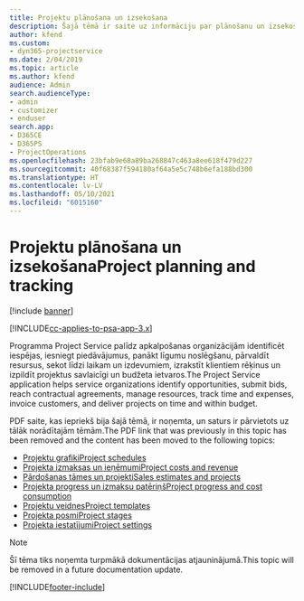 ```yaml
---
title: Projektu plānošana un izsekošana
description: Šajā tēmā ir saite uz informāciju par plānošanu un izsekošanu programmatūrā Project Service Automation.
author: kfend
ms.custom:
- dyn365-projectservice
ms.date: 2/04/2019
ms.topic: article
ms.author: kfend
audience: Admin
search.audienceType:
- admin
- customizer
- enduser
search.app:
- D365CE
- D365PS
- ProjectOperations
ms.openlocfilehash: 23bfab9e68a89ba268847c463a8ee618f479d227
ms.sourcegitcommit: 40f68387f594180af64a5e5c748b6efa188bd300
ms.translationtype: HT
ms.contentlocale: lv-LV
ms.lasthandoff: 05/10/2021
ms.locfileid: "6015160"
---
```

# <a name="project-planning-and-tracking"></a><span data-ttu-id="fa831-103">Projektu plānošana un izsekošana</span><span class="sxs-lookup"><span data-stu-id="fa831-103">Project planning and tracking</span></span>

[!include [banner](../../includes/psa-now-project-operations.md)]

[!INCLUDE[cc-applies-to-psa-app-3.x](../../includes/cc-applies-to-psa-app-3x.md)]

<span data-ttu-id="fa831-104">Programma Project Service palīdz apkalpošanas organizācijām identificēt iespējas, iesniegt piedāvājumus, panākt līgumu noslēgšanu, pārvaldīt resursus, sekot līdzi laikam un izdevumiem, izrakstīt klientiem rēķinus un izpildīt projektus savlaicīgi un budžeta ietvaros.</span><span class="sxs-lookup"><span data-stu-id="fa831-104">The Project Service application helps service organizations identify opportunities, submit bids, reach contractual agreements, manage resources, track time and expenses, invoice customers, and deliver projects on time and within budget.</span></span> 

<span data-ttu-id="fa831-105">PDF saite, kas iepriekš bija šajā tēmā, ir noņemta, un saturs ir pārvietots uz tālāk norādītajām tēmām.</span><span class="sxs-lookup"><span data-stu-id="fa831-105">The PDF link that was previously in this topic has been removed and the content has been moved to the following topics:</span></span>

- [<span data-ttu-id="fa831-106">Projektu grafiki</span><span class="sxs-lookup"><span data-stu-id="fa831-106">Project schedules</span></span>](../project-creating.md)
- [<span data-ttu-id="fa831-107">Projekta izmaksas un ieņēmumi</span><span class="sxs-lookup"><span data-stu-id="fa831-107">Project costs and revenue</span></span>](../project-estimating.md)
- [<span data-ttu-id="fa831-108">Pārdošanas tāmes un projekti</span><span class="sxs-lookup"><span data-stu-id="fa831-108">Sales estimates and projects</span></span>](../project-leveraging.md)
- [<span data-ttu-id="fa831-109">Projekta progress un izmaksu patēriņš</span><span class="sxs-lookup"><span data-stu-id="fa831-109">Project progress and cost consumption</span></span>](../project-tracking.md)
- [<span data-ttu-id="fa831-110">Projektu veidnes</span><span class="sxs-lookup"><span data-stu-id="fa831-110">Project templates</span></span>](../project-templates.md)
- [<span data-ttu-id="fa831-111">Projekta posmi</span><span class="sxs-lookup"><span data-stu-id="fa831-111">Project stages</span></span>](../project-stages.md)
- [<span data-ttu-id="fa831-112">Projekta iestatījumi</span><span class="sxs-lookup"><span data-stu-id="fa831-112">Project settings</span></span>](../project-settings.md)

> [!NOTE]
> <span data-ttu-id="fa831-113">Šī tēma tiks noņemta turpmākā dokumentācijas atjauninājumā.</span><span class="sxs-lookup"><span data-stu-id="fa831-113">This topic will be removed in a future documentation update.</span></span> 


[!INCLUDE[footer-include](../../includes/footer-banner.md)]
